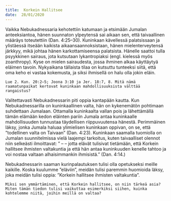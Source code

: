 ```yaml
---
title:  Korkein Hallitsee
date:  28/01/2020
---
```


Vaikka Nebukadnessaria kehotettiin katumaan ja etsimään Jumalan anteeksiantoa, hänen suunnaton ylpeytensä sai aikaan sen, että taivaallinen määräys toteutettiin (Dan. 4:25–30). Kuninkaan kävellessä palatsissaan ja ylistäessä it­seään kaikista aikaansaannoksistaan, hänen mielenterveytensä järkkyy, mikä johtaa hänen karkottamiseensa palatsista. Hänelle saattoi tulla psyykkinen sairaus, jota kutsutaan lykantropiaksi (engl. kielessä myös zoanthropy). Kyse on mielen sairaudesta, jossa ihminen alkaa käyttäytyä eläimen tavoin. Nykyaikana tällaista tilaa on kutsuttu tunteeksi siitä, että oma keho ei vastaa kokemusta, ja siksi ihmisellä on halu olla jokin eläin.

`Lue 2. Kun. 20:2–5; Joona 3:10 ja Jer. 18:7, 8. Mitä nämä raamatunpaikat kertovat kuninkaan mahdollisuuksista välttää rangaistus?`

Valitettavasti Nebukadnessarin piti oppia kantapään kautta. Kun Nebukadnessarilla on kuninkaallinen valta, hän on kykenemätön pohtimaan suhdettaan Jumalaan. Ottamalla kuninkaalta vallan pois ja lähettämällä tämän elämään kedon eläinten pariin Jumala antaa kuninkaalle mahdollisuuden tunnustaa täydellisen riippuvuutensa hänestä. Perimmäinen läksy, jonka Jumala haluaa ylimielisen kuninkaan oppivan, on se, että ”todellinen valta on Taivaan” (Dan. 4:23). Kuninkaan saamalla tuomiolla on Jumalan suunnitelmissa vielä laajempi tarkoitus, kuten taivaalliset olennot niin selkeästi ilmoittavat: ” – – jotta elävät tulisivat tietämään, että Korkein hallitsee ihmisten valtakuntia ja että hän antaa kuninkuuden kenelle tahtoo ja voi nostaa valtaan alhaisimmankin ihmisistä.” (Dan. 4:14.)

Nebukadnessarin saaman kurinpalautuksen tulisi olla opetukseksi meille kaikille. Koska kuulumme ”eläviin”, meidän tulisi paremmin huomioida läksy, joka meidän tulisi oppia: ”Korkein hallitsee ihmisten valtakuntia”.

`Miksi sen ymmärtäminen, että Korkein hallitsee, on niin tärkeä asia? Miten tämän tiedon tulisi vaikuttaa esimerkiksi siihen, kuinka kohtelemme niitä, joihin meillä on valtaa?`